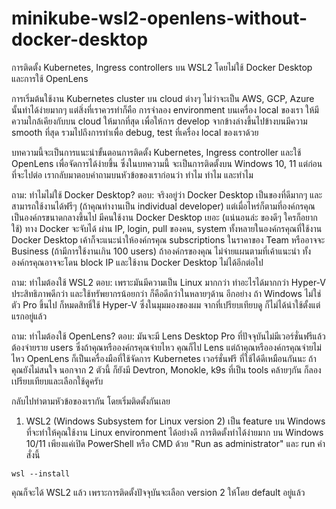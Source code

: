 # minikube-wsl2-openlens-without-docker-desktop
การติดตั้ง Kubernetes, Ingress controllers บน WSL2 โดยไม่ใช้ Docker Desktop และการใช้ OpenLens 

การเริ่มต้นใช้งาน Kubernetes cluster บน cloud ต่างๆ ไม่ว่าจะเป็น AWS, GCP, Azure นั้นทำได้ง่ายมากๆ
แต่สิ่งที่เราควรทำก็คือ การจำลอง environment บนเครื่อง local ของเรา ให้มีความใกล้เคียงกับบน cloud ให้มากที่สุด
เพื่อให้การ develop จากข้างล่างขึ้นไปข้างบนมีความ smooth ที่สุด รวมไปถึงการทำเพื่อ debug, test ที่เครื่อง local ของเราด้วย

บทความนี้จะเป็นการแนะนำขั้นตอนการติดตั้ง Kubernetes, Ingress controller และใช้ OpenLens เพื่อจัดการได้ง่ายขึ้น
ซึ่งในบทความนี้ จะเป็นการติดตั้งบน Windows 10, 11 แต่ก่อนที่จะไปต่อ เรากลับมาตอบคำถามบนหัวข้อของเราก่อนว่า ทำไม ทำไม และทำไม

ถาม: ทำไมไม่ใช้ Docker Desktop?
ตอบ: จริงอยู่ว่า Docker Desktop เป็นของที่ดีมากๆ  และสามารถใช้งานได้ฟรีๆ (ถ้าคุณทำงานเป็น individual developer)
แต่เมื่อไหร่ก็ตามที่องค์กรคุณเป็นองค์กรขนาดกลางขึ้นไป มีคนใช้งาน Docker Desktop เยอะ (แน่นอนล่ะ ของดีๆ ใครก็อยากใช้)
ทาง Docker จะจับได้ ผ่าน IP, login, pull ของคน, system ทั้งหลายในองค์กรคุณที่ใช้งาน Docker Desktop
เค้าก็จะแนะนำให้องค์กรคุณ subscriptions ในราคาของ Team หรืออาจจะ Business (ถ้ามีการใช้งานเกิน 100 users)
ถ้าองค์กรของคุณ ไม่จ่ายแผนตามที่เค้าแนะนำ ทั้งองค์กรคุณอาจจะโดน block IP และใช้งาน Docker Desktop ไม่ได้อีกต่อไป

ถาม: ทำไมต้องใช้ WSL2
ตอบ: เพราะมันมีความเป็น Linux มากกว่า ทำอะไรได้มากกว่า Hyper-V ประสิทธิภาพดีกว่า และใช้ทรัพยากรน้อยกว่า ก็คือดีกว่าในหลายๆด้าน
อีกอย่าง ถ้า Windows ไม่ใช่ตัว Pro ขึ้นไป ก็หมดสิทธิ์ใช้ Hyper-V ซึ่งในมุมมองของผม จากที่เปรียบเทียบดู ก็ไม่ได้น่าใช้ตั้งแต่แรกอยู่แล้ว

ถาม: ทำไมต้องใช้ OpenLens?
ตอบ: มันจะมี Lens Desktop Pro ที่ปัจจุบันไม่มีเวอร์ชั่นฟรีแล้ว ต้องจ่ายราย users ซึ่งถ้าคุณหรือองค์กรคุณจ่ายไหว คุณก็ไป Lens
แต่ถ้าคุณหรือองค์กรคุณจ่ายไม่ไหว OpenLens ก็เป็นเครื่องมือที่ใช้จัดการ Kubernetes เวอร์ชั่นฟรี ที่ใช้ได้ดีเหมือนกันนะ 
ถ้าคุณยังไม่สนใจ นอกจาก 2 ตัวนี้ ก็ยังมี Devtron, Monokle, k9s ที่เป็น tools คล้ายๆกัน ก็ลองเปรียบเทียบและเลือกใช้ดูครับ

กลับไปทำตามหัวข้อของเรากัน โดยเริ่มติดตั้งกันเลย

1. WSL2 (Windows Subsystem for Linux version 2)
เป็น feature บน Windows ที่จะทำให้คุณใช้งาน Linux environment ได้อย่างดี การติดตั้งทำได้ง่ายมาก บน Windows 10/11 
เพียงแค่เปิด PowerShell หรือ CMD ด้วย "Run as administrator" และ run คำสั่งนี้

```
wsl --install
```

คุณก็จะได้ WSL2 แล้ว เพราะการติดตั้งปัจจุบันจะเลือก version 2 ให้โดย default อยู่แล้ว
